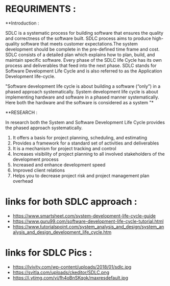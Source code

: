 # REQURIMENTS :

**Introduction :

SDLC is a systematic process for building software that ensures the quality and correctness of the software built. SDLC process aims to produce high-quality software that meets customer expectations.The system development should be complete in the pre-defined time frame and cost. SDLC consists of a detailed plan which explains how to plan, build, and maintain specific software. Every phase of the SDLC life Cycle has its own process and deliverables that feed into the next phase. SDLC stands for Software Development Life Cycle and is also referred to as the Application Development life-cycle.

"Software development life cycle is about building a software (“only”) in a phased approach systematically. System development life cycle is about implementing hardware and software in a phased manner systematically. Here both the hardware and the software is considered as a system "*

**RESEARCH :

In research both the System and Software Development Life Cycle provides the phased approach systematically.
1. It offers a basis for project planning, scheduling, and estimating
2. Provides a framework for a standard set of activities and deliverables
3. It is a mechanism for project tracking and control
4. Increases visibility of project planning to all involved stakeholders of the development process
5. Increased and enhance development speed
6. Improved client relations
7. Helps you to decrease project risk and project management plan overhead

# links for both SDLC approach :
* https://www.smartsheet.com/system-development-life-cycle-guide
* https://www.guru99.com/software-development-life-cycle-tutorial.html
* https://www.tutorialspoint.com/system_analysis_and_design/system_analysis_and_design_development_life_cycle.htm

# links for SDLC Pics :
* https://lvivity.com/wp-content/uploads/2018/01/sdlc.jpg
* https://svitla.com/uploads/ckeditor/SDLC.png
* https://i.ytimg.com/vi/fh4oBnSKqok/maxresdefault.jpg

